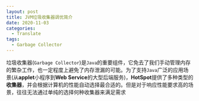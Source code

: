 ```yaml
---
layout: post
title: JVM垃圾收集器调优简介
date: 2020-11-03
categories:
  - Translate
tags:
  - Garbage Collector
---
```


垃圾收集器(`Garbage Collector`)是`Java`的重要组件，它免去了我们手动管理内存的繁杂工作，也一定程度上避免了内存泄漏的可能。为了支持`Java`广泛的应用场景(从**applet**小程序到**Web Service**的大型后端服务)，**HotSpot**提供了多种类型的**收集器**，并会根据计算机的性能自动选择最合适的。但是对于响应性能要求高的场景，往往无法通过单纯的选择何种收集器来满足需求